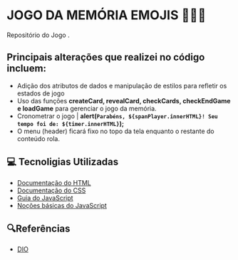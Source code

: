 # JOGO DA MEMÓRIA EMOJIS 👩🏽‍💻

Repositório do Jogo .

## Principais alterações que realizei no código incluem: 
- Adição dos atributos de dados e manipulação de estilos para refletir os estados de jogo
- Uso das funções **createCard, revealCard, checkCards, checkEndGame e loadGame** para gerenciar o jogo da memória.
- Cronometrar o jogo | **alert(`Parabéns, ${spanPlayer.innerHTML}! Seu tempo foi de: ${timer.innerHTML}`);**
- O menu (header) ficará fixo no topo da tela enquanto o restante do conteúdo rola.


## 💻 Tecnoligias Utilizadas
- [Documentação do HTML](https://developer.mozilla.org/pt-BR/docs/Web/HTML/Element)
- [Documentação do CSS](https://developer.mozilla.org/pt-BR/docs/Web/CSS)
- [Guia do JavaScript](https://developer.mozilla.org/pt-BR/docs/Web/JavaScript/Guide/Introduction)
- [Noções básicas do JavaScript](https://developer.mozilla.org/pt-BR/docs/Learn/Getting_started_with_the_web/JavaScript_basics)
  
## 🔍Referências

- [DIO](https://github.com/digitalinnovationone/js-emoji-memory-game/tree/main)
